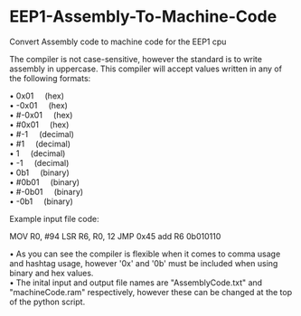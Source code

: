 # EEP1-Assembly-To-Machine-Code
Convert Assembly code to machine code for the EEP1 cpu

The compiler is not case-sensitive, however the standard is to write assembly in uppercase. 
This compiler will accept values written in any of the following formats:
  
• 0x01            &nbsp;  &nbsp; (hex)  
• -0x01           &nbsp;  &nbsp; (hex)  
• #-0x01          &nbsp;  &nbsp; (hex)  
• #0x01           &nbsp;  &nbsp; (hex)  
• #-1              &nbsp; &nbsp; (decimal)  
• #1              &nbsp; &nbsp; (decimal)  
• 1               &nbsp; &nbsp; (decimal)  
• -1             &nbsp; &nbsp; (decimal)  
• 0b1            &nbsp; &nbsp; (binary)  
• #0b01          &nbsp; &nbsp; (binary)  
• #-0b01         &nbsp; &nbsp; (binary)  
• -0b1           &nbsp; &nbsp; (binary)  

Example input file code:

MOV R0, #94
LSR R6, R0, 12
JMP 0x45
add R6 0b010110

• As you can see the compiler is flexible when it comes to comma usage and hashtag usage, however '0x' and '0b' must be included when using binary and hex values.       
• The inital input and output file names are "AssemblyCode.txt" and "machineCode.ram" respectively, however these can be changed at the top of the python script.
